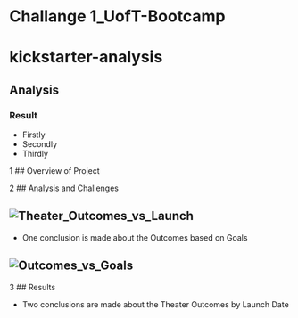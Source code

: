# Challange 1_UofT-Bootcamp
# kickstarter-analysis
## Analysis
### Result
* Firstly
* Secondly
* Thirdly



1 ## Overview of Project

2 ## Analysis and Challenges

![Theater_Outcomes_vs_Launch](https://github.com/Tifarahani/UofT-Bootcamp/blob/main/Resources/Theater_Outcomes_vs_Launch.png.png)
---
- One conclusion is made about the Outcomes based on Goals

![Outcomes_vs_Goals](https://github.com/Tifarahani/UofT-Bootcamp/blob/main/Resources/Outcomes_vs_Goals.png)
---
3 ## Results
* Two conclusions are made about the Theater Outcomes by Launch Date

